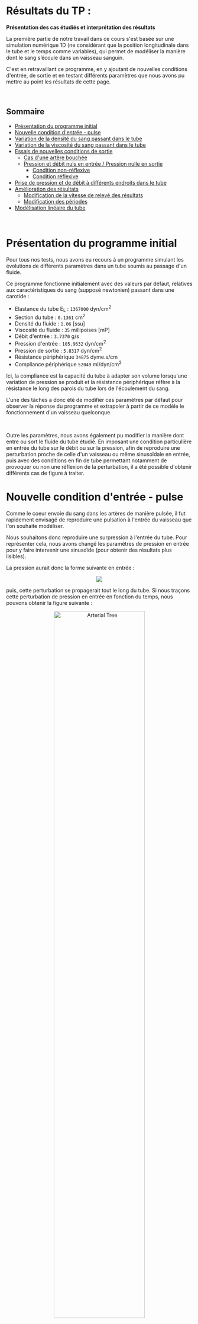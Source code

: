 # Résultats du TP : 

**Présentation des cas étudiés et interprétation des résultats**


La première partie de notre travail dans ce cours s'est basée sur une simulation numérique 1D (ne considérant que la position longitudinale dans le tube et le temps comme variables), qui permet de modéliser la manière dont le sang s’écoule dans un vaisseau sanguin. 

C'est en retravaillant ce programme, en y ajoutant de nouvelles conditions d'entrée, de sortie et en testant différents paramètres que nous avons pu mettre au point les résultats de cette page.


&nbsp;



## **Sommaire**   


* [Présentation du programme initial](#Presentation)
* [Nouvelle condition d'entrée - pulse](#2)
* [Variation de la densité du sang passant dans le tube ](#3)
* [Variation de la viscosité du sang passant dans le tube ](#4)
* [Essais de nouvelles conditions de sortie](#Sortie) 
     * [Cas d'une artère bouchée](#Stop) 
     * [Pression et débit nuls en entrée / Pression nulle en sortie](#Nul)
          * [Condition non-réflexive](#parefl)
          * [Condition réflexive](#refl)
* [Prise de pression et de débit à différents endroits dans le tube](#Diff)
* [Amélioration des résultats](#mieux)
    * [Modification de la vitesse de relevé des résultats](#CFL)
    * [Modification des périodes](#per)
* [Modélisation linéaire du tube](#Lin)

&nbsp;


# Présentation du programme initial <a id="Presentation"></a>

Pour tous nos tests, nous avons eu recours à un programme simulant les évolutions de différents paramètres dans un tube soumis au passage d'un fluide.

Ce programme fonctionne initialement avec des valeurs par défaut, relatives aux caractéristiques du sang (supposé newtonien) passant dans une carotide : 

- Elastance du tube E<sub>L</sub> : ``1367000`` dyn/cm<sup>2</sup>
- Section du tube : ``0.1361`` cm<sup>2</sup>
- Densité du fluide : ``1.06`` [ssu]
- Viscosité du fluide : ``35`` millipoises [mP]
- Débit d'entrée : ``3.7370`` g/s
- Pression d'entrée : ``105.9632`` dyn/cm<sup>2</sup>
- Pression de sortie :  ``5.8317`` dyn/cm<sup>2</sup>
- Résistance périphérique ``34875`` dyme.s/cm 
- Compliance périphérique ``52049`` ml/dyn/cm<sup>2</sup>


Ici, la compliance est la capacité du tube à adapter son volume lorsqu'une variation de pression se produit et la résistance périphérique réfère à la résistance le long des parois du tube lors de l'écoulement du sang.

L'une des tâches a donc été de modifier ces paramètres par défaut pour observer la réponse du programme et extrapoler à partir de ce modèle le fonctionnement d'un vaisseau quelconque. 

&nbsp;

Outre les paramètres, nous avons également pu modifier la manière dont entre ou sort le fluide du tube étudié.
En imposant une condition particulière en entrée du tube sur le débit ou sur la pression, afin de reproduire une perturbation proche de celle d'un vaisseau ou même  sinusoïdale en entrée, puis avec des conditions en fin de tube permettant notamment de provoquer ou non une réflexion de la perturbation, il a été possible d'obtenir différents cas de figure à traiter.






# Nouvelle condition d'entrée - pulse <a id="2"></a>

Comme le coeur envoie du sang dans les artères de manière pulsée, il fut rapidement envisagé de reproduire une pulsation à l'entrée du vaisseau que l'on souhaite modéliser.

Nous souhaitons donc reproduire une surpression à l'entrée du tube.
Pour représenter cela, nous avons changé les paramètres de pression en entrée pour y faire intervenir une sinusoïde (pour obtenir des résultats plus lisibles).

La pression aurait donc la forme suivante en entrée :

<p align="center">
<img src="https://render.githubusercontent.com/render/math?math=P_{entree}(t)=P_{max} * sin\left(\frac{\pi t}{T_{pulse}}\right)">
</p>

puis, cette perturbation se propagerait tout le long du tube.
Si nous traçons cette perturbation de pression en entrée en fonction du temps, nous pouvons obtenir la figure suivante :

<p align="center">
<img src="Images/TP/testpulse.png" alt="Arterial Tree" style="width:70%; border:0;">
</p>

Les résultats relatifs aux essais avec cette nouvelle condition d'entrée seront développés par la suite.






# Variation de la densité du sang passant dans le tube <a id="3"></a>

Ici, nous avons choisi de tester le comportement de notre modèle en mettant en évidence l'impact de la densité du sang qui le traverse sur l'évolution de la pression et du débit, en entrée et en sortie du tube.

Ici, le tube choisi a une longueur de 20cm et nous fixerons la viscosité à 10 millipoises (0.01 dans le code) pour tous les tests de cette section. Les autres paramètres sont similaires à ce qui a été établi précédemment (nous conservons un pulse en entrée).



En considérant que le fluide traversant le tube possède une densité de 0.01, puis une densité de 0.1, la pression et le débit - en entrée et en sortie du tube - sont de la forme suivante : 


<img src="Images/TP/densité 0.01 PM.png" alt="image1" style="display:inline-block; width:48%; border:0;"/> <!-- Image à gauche -->
<img src="Images/TP/densité 0.1 PM.png" alt="image2" style="display:inline-block; width:48%; border:0;"/> <!-- Image à droite -->

<p align="center">
pulse pour une densité de 0.01/ de 0.1
</p>



On remarque ainsi que la pression baisse entre l’entrée et la sortie quand la densité est inférieure à 1. Pour vérifier si ce phénomène persiste avec une densité égale ou supérieure à l'unité, nous l'augmentons encore : 

<img src="Images/TP/densité 1 PM.png" alt="image1" style="display:inline-block; width:48%; border:0;"/> <!-- Image à gauche -->
<img src="Images/TP/densité 5 PM.png" alt="image2" style="display:inline-block; width:48%; border:0;"/> <!-- Image à droite -->

<p align="center">
pulse pour une densité de 1/ de 5
</p>


Au delà de l'unité, il n'y a plus de distinction notable entre l'entrée et la sortie du tube.

&nbsp;


Par la suite, nous testons des valeurs encore supérieures pour la densité du fluide, afin de suivre l'évolution qualitative de l'aspect des courbes lors de l'augmentation de ce paramètre : 


<img src="Images/TP/densité 10 PM.png" alt="image1" style="display:inline-block; width:48%; border:0;"/> <!-- Image à gauche -->
<img src="Images/TP/densité 25 PM.png" alt="image2" style="display:inline-block; width:48%; border:0;"/> <!-- Image à droite -->

<p align="center">
pulse pour une densité de 10/ de 25
</p>

&nbsp;


<img src="Images/TP/densité 50 PM.png" alt="image1" style="display:inline-block; width:48%; border:0;"/> <!-- Image à gauche -->
<img src="Images/TP/densité 100 PM.png" alt="image2" style="display:inline-block; width:48%; border:0;"/> <!-- Image à droite -->

<p align="center">
pulse pour une densité de 50/ de 100
</p>

&nbsp;


<img src="Images/TP/densité 500 PM.png" alt="image1" style="display:inline-block; width:48%; border:0;"/> <!-- Image à gauche -->
<img src="Images/TP/densité 1000 PM.png" alt="image2" style="display:inline-block; width:48%; border:0;"/> <!-- Image à droite -->

<p align="center">
pulse pour une densité de 500/ de 1000
</p>


Augmenter la densité décale les courbes en sortie du tube par rapport à celles d'entrée. Ainsi, le pulse imposé en entrée met plus de temps à se propager vers la fin du tube lorsque la densité du fluide est élevée. Autrement dit, la vitesse de propagation de la perturbation diminue puisqu'elle met plus de temps à atteindre l'autre extrémité du tube.

&nbsp;


On peut par ailleurs déduire graphiquement la vitesse des ondes qui se propagent en mesurant la différence de temps entre les 2 maxima des courbes : 

<p align="center">
<img src="Images/TP/vitss PM.png" alt="Arterial Tree" style="width:70%; border:0;">
</p>

(vu que le pulse met le même temps pour arriver à la sortie dans les deux cas ci-dessus, on mesure indifféremment sur l'évolution de la pression ou du débit)

Dans le cas exposé ci-contre, nous avons une densité de 50. Ici, il y a une différence de 0.175-0.025 = 0.150s entre le pulse en entrée et celui en sortie. 

Puisque nous connaissons la longueur L du tube, ainsi que le temps mis pour le traverser, nous pouvons obtenir la vitesse de la manière suivante :

<p align="center">
<img src="https://render.githubusercontent.com/render/math?math=v=\frac{L}{\Delta t}">
</p>

De fait, pour ce test ci, le pulse va a une vitesse de :

<img src="https://render.githubusercontent.com/render/math?math=v=\frac{0.2}{0.15}\approx1.33m.s^{-1}">


En réitérant l'essai par exemple pour une densité de 100, nous obtenons une différence de temps de 0.21s, et donc une vitesse proche de 0.95m/s. Cela prouve bien la diminution de la vitesse lors de l'augmentation de la densité du fluide circulant dans le tube.








# Variation de la viscosité du sang passant dans le tube <a id="4"></a>



Dans cette partie, nous cherchons l'influence de la viscosité du sang sur l'évolution de la pression et du débit, en entrée et en sortie du tube.
Nous réutilisons le pulse introduit précédemment, ainsi que tous les paramètres initiaux (hormis la viscosité).



Pour un fluide ayant une viscosité très faible, par exemple de l'ordre de 1 à 1.10<sup>-4</sup> mP (0.001 et 0.0000001 poises dans le code), on obtient les pressions et débits en entrée et en sortie du tube suivants : 



<img src="Images/TP/Nu_0.0000001.png" alt="image1" style="display:inline-block; width:48%; border:0;"/> <!-- Image à gauche -->
<img src="Images/TP/Nu_0.001.png" alt="image2" style="display:inline-block; width:48%; border:0;"/> <!-- Image à droite -->

<p align="center">
pulse pour une viscosité de  1.10<sup>-4</sup> / 1 mP
</p>

&nbsp;


Le pulse est arrivé dans ces deux cas à la sortie sans perdre en intensité. En omettant dans cette partie l'action de la résistance périphérique du tube, on peut supposer que les pertes de charge sont négligeables dans ces essais.
Une viscosité trop faible n'altère donc aucunement l'intensité ni l'aspect de la perturbation imposée en entrée.

&nbsp;

D'autres essais pour des viscosités plus importantes nous donnent les figures ci-contre :

<img src="Images/TP/Nu_0.1.png" alt="image1" style="display:inline-block; width:48%; border:0;"/> <!-- Image à gauche -->
<img src="Images/TP/Nu_0.2.png" alt="image2" style="display:inline-block; width:48%; border:0;"/> <!-- Image à droite -->

<p align="center">
pulse pour une viscosité de 100 / de 200 mP
</p>


&nbsp;

Ici, les perturbations imposées en entrée ressortent en ayant perdu en intensité. Nous pouvons donc vraisemblablement affirmer que la viscosité du fluide commence à amortir le pulse d'entrée. 

D'autre part, une réflexion en entrée commence à se distinguer pour une viscosité de l'ordre de 100 mP. 
Juste après le pulse imposé, une partie du fluide est directement renvoyée vers l'entrée, ce qui laisse apparaître un débit négatif. L'augmentation de la viscosité du fluide rend donc à priori l'onde imposée en entrée plus sujette à subir des réflexions, vu que le fluide résiste plus au mouvement et au passage de la perturbation.


&nbsp;

On vérifie cela en prenant des viscosités plus élevées :

<img src="Images/TP/Nu_0.5.png" alt="image1" style="display:inline-block; width:48%; border:0;"/> <!-- Image à gauche -->
<img src="Images/TP/Nu_1.png" alt="image2" style="display:inline-block; width:48%; border:0;"/> <!-- Image à droite -->

<p align="center">
pulse pour une viscosité de 500 / de 1000 mP
</p>

&nbsp;

L'apparition d'un débit négatif est d'autant plus marquée que la viscosité est élevée, comme attendu. 

Aux temps longs, les débits d'entrée et de sortie tendent à prendre une même valeur nulle aux temps longs puisque la perturbation est passée et n'impacte plus le passage du fluide dans le tube.


&nbsp;



Si on augmente encore la viscosité du fluide :

<p align="center">
<img src="Images/TP/Nu_10.png" alt="Arterial Tree" style="width:70%; border:0;">
</p>

<p align="center">
pulse pour une viscosité de 10 000 mP (zoom sur le pulse en sortie à droite)
</p>


A ce stade, la viscosité du fluide est suffisamment importante pour que le pulse imposé en entrée soit quasiment totalement amorti en sortie du tube. 




&nbsp;

Pour les premiers essais, les signaux en entrée et en sortie sont à chaque fois repérés au mêmes instants (il faut environ 0.022s pour que le pulse arrive à la sortie du tube). Les modifications opérées sur la viscosité du fluide n'ont donc à priori pas impacté la vitesse du pulse. 

Mais si on prend des viscosités supérieures, à partir de 500mP, le pic de pression en sortie commence à s'étaler sur la fin, même si le signal arrive en sortie du tube aux mêmes temps que précédemment. On pourra donc en conclure que la viscosité n'a qu'un impact très faible sur la vitesse de la perturbation pour nos essais.










# Essais de nouvelles conditions de sortie :  <a id="Sortie"></a>


## Cas d'une artère bouchée : <a id="Stop"></a>

Dans ce cas-ci on a mis en place un pulse à l'entrée de l'artère et on impose un débit nul en sortie afin de simuler une artère bouchée. 
On obtient l'évolution du débit à l'entrée suivant :
<p align="center">
<img src="Images/TP/debit_illustre.png" alt="Débit" style="width:75%; border:0;">
</p>
On voit clairement l'onde qui revient, en débit négatif, puis qui repart après un rebond, ce sont les réflexions de l'onde. Les pics du débits décroissent en fonction du temps, cela est dû à la viscosité. On peut essayer de l'estimer en modélisant sur matlab la pente.





## Pression et débit nuls en entrée / pression nulle en sortie  <a id="Nul"></a>


Dans cette section, nous envisageons de considérer que la pression et le débit à l'entrée du tube sont nuls. Ainsi, nous ne devrions qu'avoir à prendre en compte la perturbation provoquée par le pulse que nous imposerons en entrée. On testera également le fait d'annuler la pression en sortie.

### Condition non-réflexive <a id="parefl"></a>

Les résultats présentés ici seront basés sur les paramètres suivants :

- Elastance du tube E<sub>L</sub> : ``1367000`` dyn/cm<sup>2</sup>
- Section du tube A<sub>0</sub> : ``0.1361`` cm<sup>2</sup>
- Longueur du tube  L : ``25`` cm
- Densité du fluide : ``1.06`` kg/m<sup>3</sup>
- Viscosité du fluide : ``35`` millipoises [mP]

On travaille sur un fluide supposé newtonien, la viscosité sera donc supposée constante. Afin d'avoir des résultats plus visibles, nous avons fait tourner le programme sur 20 périodes (on se concentrera principalement sur la hauteur des premiers pics et sur les éventuelles réflexions, donc un tel affichage est plus efficace).

&nbsp;

En reprenant la condition d'entrée introduite précédemment et en traçant la pression à la sortie du tube, sans modifier les pressions et débits par défaut, il vient :

<p align="center">
<img src="Images/TP/Newentreesortiepressparefl.png" alt="Arterial Tree" style="width:70%; border:0;">
</p>


La pression en sortie est légèrement supérieure que celle imposée en entrée. Cela pourrait provenir du fait que, malgré la condition non-réflexive imposée, quelques réflexions se produisent tout au long du tube. Ces réflexions pourraient finir par pousser une plus grande quantité à la fois à la sortie du tube, le tout provoquant une surpression. Une autre hypothèse basée sur la vitesse de relevé des informations tout au long du tube dans notre programme sera explicitée par la suite.

&nbsp;

En annulant cette fois les pressions et débits en entrée, nous pouvons obtenir ce qui suit :

<p align="center">
<img src="Images/TP/entreesortie.png" alt="Arterial Tree" style="width:70%; border:0;">
t d</p>

Cette fois, la pression en sortie est significativement supérieure à celle imposée par le pulse en entrée (le pic est deux fois supérieur). Ici, la première hypothèse fournie est plus crédible, puisque le pulse se réfléchit nettement plusieurs fois - bien plus que dans au cas où nous avions des pressions non-nulles aux extrémités - malgré la non-relféxivité imposée. La surpression s'explique donc d'autant mieux que l'on peut observer les réflexions partielles.

Cependant, l'annulation des paramètres cités inhibe l'effet de la condition de sortie choisie. Nous étions censés n'observer aucune réflexion en fin de tube, mais le fait d'annuler la pression à la fin oblige à priori une partie du pulse envoyé en entrée à se réfléchir.



&nbsp;

Nous pouvons mettre cela en parallèle avec l'évolution du débit à ces deux points de mesure : 


<p align="center">
<img src="Images/TP/Newentreesortiedebitparefl.png" alt="Arterial Tree" style="width:70%; border:0;">
</p>

Dans cette configuration, le sang réfléchi dans le sens inverse de l'écoulement peut ressortir du tube par l'entrée, puisque le tube n'y est pas bouché, d'où le débit négatif observé peu de temps après le pic de débit en sortie. C'est ce que nous avions déjà pu observer en bouchant le tube en amont.


&nbsp;

Lorsque nous annulons les pressions et débits en entrée, nous obtenons la figure suivante pour les débits :

<p align="center">
<img src="Images/TP/entreesortiedebit.png" alt="Arterial Tree" style="width:70%; border:0;">
</p>

Le débit en sortie du tube est bien moins important qu'en entrée, tandis qu'un important pic négatif (courbe bleue) se profile après le signal en sortie.
Ce débit négatif observé en entrée est très important mais s'amoindrit rapidement lorsqu'une première réflexion s'est produite. 

La condition de sortie ne peut toujours pas être parfaitement respectée si l'on impose une pression nulle en sortie. 



### Condition réflexive <a id="refl"></a>

Cette fois, nous tentons d'annuler la pression en entrée et en sortie, ainsi que le débit en entrée tout en prenant une condition à priori réflexive :


<img src="Images/TP/Newentreesortiepress.png" alt="image1" style="display:inline-block; width:48%; border:0;"/> <!-- Image à gauche -->
<img src="Images/TP/entreesortiepressreflCOND.png" alt="image2" style="display:inline-block; width:48%; border:0;"/> <!-- Image à droite -->

<p align="center">
sans annuler les paramètres (à gauche) / en annulant (à droite) - pression
</p>

&nbsp;

<img src="Images/TP/Newentreesortiedebit.png" alt="image2" style="display:inline-block; width:48%; border:0;"/> <!-- Image à droite -->
<img src="Images/TP/entreesortiedebitreflCOND.png" alt="image1" style="display:inline-block; width:48%; border:0;"/> <!-- Image à gauche -->

<p align="center">
sans annuler les paramètres (à gauche) / en annulant (à droite) - débit
</p>



Pour l'évolution de la pression comme celle du débit, nous obtenons avec les paramètres initiaux des résultats très similaires à ce que nous avions pu trouver en bouchant le tube avec un débit nul en sortie.

Dans les conditions standard, le débit en sortie est quasiment nul tandis que celui en entrée atteste à priori de multiples réflexions.

Ces observations viennent naturellement de la condition de sortie imposée dans notre programme. En effet, nous considérons ici une condition de type Windkessel en sortie du tube. La résistance périphérique y est définie par : 

<p align="center">
<img src="https://render.githubusercontent.com/render/math?math=P_{entree}(t)=R_{parois} = \frac{P_{entree} - P_{sortie}}{Q}">
</p>

Où Q est le débit à l'endroit considéré. Ainsi, le débit est d'autant plus faible en sortie que la résistance considérée y est importante (elle est de 34875 dyme.s/cm  dans notre cas). Une quantité notoire de sang va être réfléchie en sortie du tube et seulement une faible partie traversera effectivement la sortie. De fait, le débit en sortie est bien plus faible qu'ailleurs.

&nbsp;

Pour les figures obtenues en annulant les pressions aux extrémités ainsi que le débit en entrée, nous n'obtenons plus de phénomène de réflexion aussi marqué. Comme précédemment, l'onde n'est pas totalement réfléchie (nous avons un pic de débit en sortie), donc la condition de sortie n'est pas pleinement respectée.

Mais à présent, nous pouvons à priori trouver une explication pour l'intensité du pic de pression en sortie, qui est toujours aussi élevée que pour l'autre condition de sortie. Comme nous avons de multiples réflexions, on peut s'attendre à avoir une plus grande pression dans une même zone. L'onde qui se propage initialement va croiser des réflexions et s'additionner avec, notamment en sortie où nous venons d'imposer une condition proche de celle du tube bouché.

&nbsp;

Au final, nous pourrions affirmer que l'annulation des pressions (plus encore que l'annulation du débit en entrée) a un plus grand impact sur l'évolution du pulse dans le tube que les conditions imposées en sortie. Dans les deux cas testés, nous obtenons des résultats se situant dans une sorte d'entre-deux, une partie de l'onde se réflechit et le reste traverse effectivement le tube, et ce indépendamment de ce que l'on tente d'imposer aux extrémités.








# Prise de pression et de débit à différents endroits dans le tube  <a id="Diff"></a>


Un des problèmes pouvant limiter notre analyse dans ce TP est dû aux endroits choisis dans le tube pour tracer l'évolution des paramètres. Si nous ne prenions que l'évolution au cours du temps de ce qu'il se passe en entrée et/ou en sortie, nous ne pourrions pas vérifier le fonctionnement intermédiaire du programme.

Pour y remédier et avoir un meilleur aperçu de l'évolution des paramètres le long du tube, nous prenons des mesures également au milieu de celui-ci.


<p align="center">
<img src="Images/TP/entreesortiemilpress.png" alt="Arterial Tree" style="width:70%; border:0;">
</p>

(nous reprenons les conditions standard, avec un pulse en entrée et une condition de Windkessel simple en sortie)

Le même phénomène de reflux est perceptible au milieu du tube, même s'il est moins prononcé qu'en sortie.

Autrement, on peut déjà voir ici que la pression n'a plus la même allure au milieu du tube, le pic y étant plus faible qu'en entrée. 
La résistance périphérique n'étant pas nulle pour notre essai, il se peut que des pertes de charge tout au long du tube soient à l'origine de cette modification.

&nbsp;

Pour vérifier cela, on peut augmenter encore le nombre de points de mesure :



<p align="center">
<img src="Images/TP/touslespointspression2.png" alt="Arterial Tree" style="width:70%; border:0;">
</p>

En réalité, les pics de pression relevés tout au long du tube semblent décroître, en partant de la sortie du tube et jusqu'au quart de celui-ci.
L'hypothèse des pertes de charge ne permet donc pas à priori d'expliquer une telle évolution de la pression dans le tube.




 # Amélioration des résultats <a id="mieux"></a>

Nous allons tenter ici d'améliorer les résultats présentés dans la partie précédente.

## Modification de la vitesse de relevé des résultats <a id="CFL"></a>

Nous avons pu envisager que les résultats précédemment obtenus étaient peut-être dûs à un mauvais relevé des pressions au cours du temps. 

En effet, pour relever les données de pression, il nous faut mettre en place un schéma de calcul suffisamment en avance sur l'onde à analyser pour pouvoir relever des résultats, sans pour autant être trop rapide pour ne pas omettre des informations pouvant être trop éloignées temporellement de ce que l'on souhaite obtenir.
Cette condition de 'vitesse de relevé' à respecter, la condition CFL, pourrait être à l'origine de nos résultats inexplicables.

Nous sommes partis de base sur un CFL valant 3 fois la vitesse de l'onde produite dans notre modèle. En prenant une condition CFL de 2.5 fois la vitesse de l'onde, nous obtenons la figure suivante : 

<p align="center">
<img src="Images/TP/touslespointspression255.png" alt="Arterial Tree" style="width:70%; border:0;">
</p>
<p align="center">
Evolution de la pression - CFL de 2.5
</p>


Il apparaît en effet bien, cette fois-ci, que le pic diminue jusqu'à ce que l'on arrive aux trois quarts du tube. Le niveau du pic repart cependant encore à la hausse après ce passage. 


&nbsp;

Nous essayons donc encore de réduire cette condition CFL, cette fois ci à 2.2 fois la vitesse de l'onde :



<p align="center">
<img src="Images/TP/touslespointspression225.png" alt="Arterial Tree" style="width:70%; border:0;">
</p>
<p align="center">
Evolution de la pression - CFL de 2.2
</p>


Nous obtenons des résultats similaires à ce que nous avions précédemment. 

La condition CFL n'étant pas remplie indéfiniment, nous ne pouvons plus obtenir de résultats pour une vitesse de relevé égale ou inférieure à 2.1 fois celle de l'onde. L'onde étant déjà passée dans la zone 'traitée' par notre schéma de calcul à un instant t, nous ne pouvons plus rien en retirer.

Le meilleur résultat que nous pourrons donc obtenir est celui présenté ci-dessus.

Il est plus envisageable à présent de considérer que les pertes de charge soient bien à l'origine des différences tout au long du tube.

L'écoulement étant freiné au cours de son évolution, notamment au niveau des parois et à cause de sa viscosité, il ne peut pas y avoir exactement la même quantité de sang à chaque endroit du tube à un instant t, une partie étant restée en arrière. Cela peut bien expliquer cette différence de pression dans notre tube.




&nbsp;

Ce même affichage peut être mis en place pour la mesure des débits en fonction du temps :

<p align="center">
<img src="Images/TP/entreesortiedebit225.png" alt="Arterial Tree" style="width:70%; border:0;">
</p>
<p align="center">
Evolution du débit - CFL de 2.2
</p>

Ici, le débit en sortie diminue drastiquement à cause de la condition imposée en sortie mais les pics de débit diminuent à priori de la même manière que pour la pression et à cause des mêmes pertes de charge au long du tube.



## Modification des périodes <a id="per"></a>


Par défaut, nous avons choisi de prendre dans la partie précédente 20 périodes, d'une durée de 0.05s chacune pour notre modèle. 









# Cas linéaire :  <a id="Lin"></a>

Pour tous nos affichages précédents, il est clair que nos résulats restent peu lisibles, principalement à cause des non-linéarités présentes de base dans le modèle utilisé lors de l'élaboration de ce tube 1D. 
Il sera donc présenté ici une amélioration de cette modélisation, ne présentant plus qu'une évolution linéaire.


